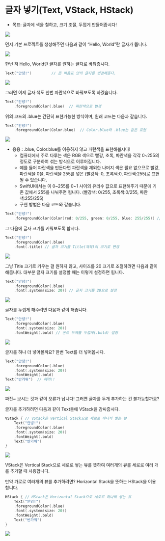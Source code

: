 # 글자 넣기\(Text, VStack, HStack\)



* 목표: 글자에 색을 칠하고, 크기 조절, 두껍게 만들어줍시다!

![](../.gitbook/assets/screen-shot-2020-07-04-at-21.53.00-pm.png)

먼저 기본 프로젝트를 생성해주면 다음과 같이 “Hello, World”란 글자가 뜹니다. 

![](../.gitbook/assets/screen-shot-2020-07-04-at-21.46.58-pm.png)

한번 저 Hello, World란 글자를 원하는 글자로 바꿔줍시다.

```swift
Text("안녕!")         // 큰 따옴표 안의 글자를 변경해준다.
```

![](../.gitbook/assets/screen-shot-2020-07-04-at-21.47.34-pm.png)

그러면 이제 글자 색도 한번 파란색으로 바꿔보도록 하겠습니다.

```swift
Text("안녕!")
    .foregroundColor(.blue)  // 파란색으로 변경
```

위의 코드의 .blue는 간단히 표현가능한 방식이며, 원래 코드는 다음과 같습니다.

```swift
Text("안녕!")
    .foregroundColor(Color.blue)  // Color.blue와 .blue는 같은 표현
```

![](../.gitbook/assets/screen-shot-2020-07-04-at-21.48.50-pm.png)

* 응용 : .blue, Color.blue를 이용하지 않고 파란색을 표현해봅시다!
  * 컴퓨터에서 주로 다루는 색은 RGB 색으로 빨강, 초록, 파란색을 각각 0~255의 정도로 구분하여 섞는 방식으로 이루어집니다.
  * 예를 들어 파란색을 만든다면 파란색을 제외한 나머지 색은 필요 없으므로 빨강, 파란색을 0을, 파란색을 255를 넣은 \(빨강색: 0, 초록색:0, 파란색:255\)로 표현될 수 있습니다.
  * SwiftUI에서는 이 0~255를 0~1 사이의 유리수 값으로 표현해주기 때문에 기존 값에서 255를 나눠주면 됩니다. \(빨강색: 0/255, 초록색:0/255, 파란색:255/255\)
  * 구현 방법은 다음 코드와 같습니다. 

```swift
Text("안녕!")
    .foregroundColor(Color(red: 0/255, green: 0/255, blue: 255/255)) // 255/255를 1, 0/255는 0과 같습니다.
```

그 다음에 글자 크기를 키워보도록 합시다.

```swift
Text("안녕!")
    .foregroundColor(.blue)
    .font(.title) // 글자 크기를 Title(제목)의 크기로 변경
```

![](../.gitbook/assets/screen-shot-2020-07-04-at-21.49.53-pm.png)

그냥 Title 크기로 키우는 걸 원하지 않고, 사이즈를 20 크기로 조절하려면 다음과 같이 해줍니다. 대부분 글자 크기를 설정할 때는 이렇게 설정하면 됩니다.

```swift
Text("안녕!")
    .foregroundColor(.blue)
    .font(.system(size: 20)) // 글자 크기를 20으로 설정
```

![](../.gitbook/assets/screen-shot-2020-07-04-at-21.50.07-pm.png)

글자를 두껍게 해주려면 다음과 같이 해줍니다.

```swift
Text("안녕!")
    .foregroundColor(.blue)
    .font(.system(size: 20))
    .fontWeight(.bold) // 폰트 두께를 두껍게(.bold) 설정
```

![](../.gitbook/assets/screen-shot-2020-07-04-at-21.50.50-pm.png)

글자를 하나 더 넣어볼까요? 한번 Text를 더 넣어봅시다.

```swift
Text("안녕!")
    .foregroundColor(.blue)
    .font(.system(size: 20))
    .fontWeight(.bold)
Text("반가워")  // 에러!!
```

![](../.gitbook/assets/screen-shot-2020-07-04-at-21.52.09-pm.png)

짜잔~ 보시는 것과 같이 오류가 납니다! 그러면 글자를 두개 추가하는 건 불가능할까요?

글자를 추가하려면 다음과 같이 Text들에 VStack을 감싸줍시다.

```swift
VStack { // VStack은 Vertical Stack으로 세로로 하나씩 쌓는 뷰
    Text("안녕!")
    .foregroundColor(.blue)
    .font(.system(size: 20))
    .fontWeight(.bold)
    Text("반가워")
}
```

![](../.gitbook/assets/screen-shot-2020-07-04-at-21.52.29-pm.png)

VStack은 Vertical Stack으로 세로로 쌓는 뷰를 뜻하여 여러개의 뷰를 세로로 여러 개를 추가할 때 사용합니다.

만약 가로로 여러개의 뷰를 추가하려면? Horizontal Stack을 뜻하는 HStack을 이용합니다.

```swift
HStack { // HStack은 Horizontal Stack으로 세로로 하나씩 쌓는 뷰
    Text("안녕!")
    .foregroundColor(.blue)
    .font(.system(size: 20))
    .fontWeight(.bold)
    Text("반가워")
}
```

![](../.gitbook/assets/screen-shot-2020-07-04-at-21.53.00-pm%20%281%29.png)

